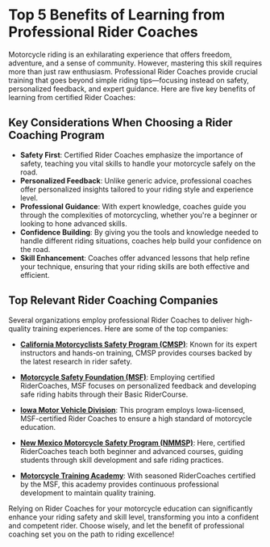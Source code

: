 # Top 5 Benefits of Learning from Professional Rider Coaches

Motorcycle riding is an exhilarating experience that offers freedom, adventure, and a sense of community. However, mastering this skill requires more than just raw enthusiasm. Professional Rider Coaches provide crucial training that goes beyond simple riding tips—focusing instead on safety, personalized feedback, and expert guidance. Here are five key benefits of learning from certified Rider Coaches:

## Key Considerations When Choosing a Rider Coaching Program

- **Safety First**: Certified Rider Coaches emphasize the importance of safety, teaching you vital skills to handle your motorcycle safely on the road.
- **Personalized Feedback**: Unlike generic advice, professional coaches offer personalized insights tailored to your riding style and experience level.
- **Professional Guidance**: With expert knowledge, coaches guide you through the complexities of motorcycling, whether you're a beginner or looking to hone advanced skills.
- **Confidence Building**: By giving you the tools and knowledge needed to handle different riding situations, coaches help build your confidence on the road.
- **Skill Enhancement**: Coaches offer advanced lessons that help refine your technique, ensuring that your riding skills are both effective and efficient.

## Top Relevant Rider Coaching Companies

Several organizations employ professional Rider Coaches to deliver high-quality training experiences. Here are some of the top companies:

- **[California Motorcyclists Safety Program (CMSP)](/dir/cmsp_-_california_motorcyclists_safety_program)**: Known for its expert instructors and hands-on training, CMSP provides courses backed by the latest research in rider safety.
  
- **[Motorcycle Safety Foundation (MSF)](/dir/motorcycle_safety_foundation)**: Employing certified RiderCoaches, MSF focuses on personalized feedback and developing safe riding habits through their Basic RiderCourse.
  
- **[Iowa Motor Vehicle Division](/dir/iowa_motor_vehicle_division)**: This program employs Iowa-licensed, MSF-certified Rider Coaches to ensure a high standard of motorcycle education.
  
- **[New Mexico Motorcycle Safety Program (NMMSP)](/dir/new_mexico_motorcycle_safety_program)**: Here, certified RiderCoaches teach both beginner and advanced courses, guiding students through skill development and safe riding practices.
  
- **[Motorcycle Training Academy](/dir/motorcycle_training_academy)**: With seasoned RiderCoaches certified by the MSF, this academy provides continuous professional development to maintain quality training.

Relying on Rider Coaches for your motorcycle education can significantly enhance your riding safety and skill level, transforming you into a confident and competent rider. Choose wisely, and let the benefit of professional coaching set you on the path to riding excellence!